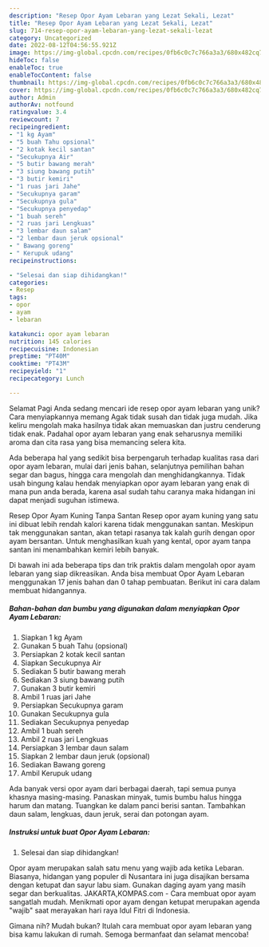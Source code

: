 ```yaml
---
description: "Resep Opor Ayam Lebaran yang Lezat Sekali, Lezat"
title: "Resep Opor Ayam Lebaran yang Lezat Sekali, Lezat"
slug: 714-resep-opor-ayam-lebaran-yang-lezat-sekali-lezat
category: Uncategorized
date: 2022-08-12T04:56:55.921Z
image: https://img-global.cpcdn.com/recipes/0fb6c0c7c766a3a3/680x482cq70/opor-ayam-lebaran-foto-resep-utama.jpg
hideToc: false
enableToc: true
enableTocContent: false
thumbnail: https://img-global.cpcdn.com/recipes/0fb6c0c7c766a3a3/680x482cq70/opor-ayam-lebaran-foto-resep-utama.jpg
cover: https://img-global.cpcdn.com/recipes/0fb6c0c7c766a3a3/680x482cq70/opor-ayam-lebaran-foto-resep-utama.jpg
author: Admin
authorAv: notfound
ratingvalue: 3.4
reviewcount: 7
recipeingredient:
- "1 kg Ayam"
- "5 buah Tahu opsional"
- "2 kotak kecil santan"
- "Secukupnya Air"
- "5 butir bawang merah"
- "3 siung bawang putih"
- "3 butir kemiri"
- "1 ruas jari Jahe"
- "Secukupnya garam"
- "Secukupnya gula"
- "Secukupnya penyedap"
- "1 buah sereh"
- "2 ruas jari Lengkuas"
- "3 lembar daun salam"
- "2 lembar daun jeruk opsional"
- " Bawang goreng"
- " Kerupuk udang"
recipeinstructions:

- "Selesai dan siap dihidangkan!"
categories:
- Resep
tags:
- opor
- ayam
- lebaran

katakunci: opor ayam lebaran 
nutrition: 145 calories
recipecuisine: Indonesian
preptime: "PT40M"
cooktime: "PT43M"
recipeyield: "1"
recipecategory: Lunch

---
```



Selamat Pagi Anda sedang mencari ide resep opor ayam lebaran yang unik? Cara menyiapkannya memang Agak tidak susah dan tidak juga mudah. Jika keliru mengolah maka hasilnya tidak akan memuaskan dan justru cenderung tidak enak. Padahal opor ayam lebaran yang enak seharusnya memiliki aroma dan cita rasa yang bisa memancing selera kita.


Ada beberapa hal yang sedikit bisa berpengaruh terhadap kualitas rasa dari opor ayam lebaran, mulai dari jenis bahan, selanjutnya pemilihan bahan segar dan bagus, hingga cara mengolah dan menghidangkannya. Tidak usah bingung kalau hendak menyiapkan opor ayam lebaran yang enak di mana pun anda berada, karena asal sudah tahu caranya maka hidangan ini dapat menjadi suguhan istimewa.

Resep Opor Ayam Kuning Tanpa Santan Resep opor ayam kuning yang satu ini dibuat lebih rendah kalori karena tidak menggunakan santan. Meskipun tak menggunakan santan, akan tetapi rasanya tak kalah gurih dengan opor ayam bersantan. Untuk menghasilkan kuah yang kental, opor ayam tanpa santan ini menambahkan kemiri lebih banyak.


Di bawah ini ada beberapa tips dan trik praktis dalam mengolah opor ayam lebaran yang siap dikreasikan. Anda bisa membuat Opor Ayam Lebaran menggunakan 17 jenis bahan dan 0 tahap pembuatan. Berikut ini cara dalam membuat hidangannya.

<!--inarticleads1-->

##### Bahan-bahan dan bumbu yang digunakan dalam menyiapkan Opor Ayam Lebaran:

1. Siapkan 1 kg Ayam
1. Gunakan 5 buah Tahu (opsional)
1. Persiapkan 2 kotak kecil santan
1. Siapkan Secukupnya Air
1. Sediakan 5 butir bawang merah
1. Sediakan 3 siung bawang putih
1. Gunakan 3 butir kemiri
1. Ambil 1 ruas jari Jahe
1. Persiapkan Secukupnya garam
1. Gunakan Secukupnya gula
1. Sediakan Secukupnya penyedap
1. Ambil 1 buah sereh
1. Ambil 2 ruas jari Lengkuas
1. Persiapkan 3 lembar daun salam
1. Siapkan 2 lembar daun jeruk (opsional)
1. Sediakan  Bawang goreng
1. Ambil  Kerupuk udang


Ada banyak versi opor ayam dari berbagai daerah, tapi semua punya khasnya masing-masing. Panaskan minyak, tumis bumbu halus hingga harum dan matang. Tuangkan ke dalam panci berisi santan. Tambahkan daun salam, lengkuas, daun jeruk, serai dan potongan ayam. 

<!--inarticleads2-->

##### Instruksi untuk buat Opor Ayam Lebaran:


1. Selesai dan siap dihidangkan!

Opor ayam merupakan salah satu menu yang wajib ada ketika Lebaran. Biasanya, hidangan yang populer di Nusantara ini juga disajikan bersama dengan ketupat dan sayur labu siam. Gunakan daging ayam yang masih segar dan berkualitas. JAKARTA,KOMPAS.com - Cara membuat opor ayam sangatlah mudah. Menikmati opor ayam dengan ketupat merupakan agenda &#34;wajib&#34; saat merayakan hari raya Idul Fitri di Indonesia. 

Gimana nih? Mudah bukan? Itulah cara membuat opor ayam lebaran yang bisa kamu lakukan di rumah. Semoga bermanfaat dan selamat mencoba!
